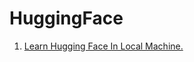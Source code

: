 # HuggingFace
1. [Learn Hugging Face In Local Machine.](https://github.com/kaushalyacode/HuggingFace/tree/master)
